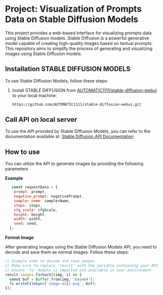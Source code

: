 # Project: Visualization of Prompts Data on Stable Diffusion Models

This project provides a web-based interface for visualizing prompts data using Stable Diffusion models. Stable Diffusion is a powerful generative model capable of creating high-quality images based on textual prompts. This repository aims to simplify the process of generating and visualizing images using Stable Diffusion models.

## Installation STABLE DIFFUSION MODELS

To use Stable Diffusion Models, follow these steps:

1. Install STABLE DIFFUSION from [AUTOMATIC1111/stable-diffusion-webui](https://github.com/AUTOMATIC1111/stable-diffusion-webui.git) to your local machine:
   ```bash
   https://github.com/AUTOMATIC1111/stable-diffusion-webui.git

## Call API on local server

To use the API provided by Stable Diffusion Models, you can refer to the documentation available at: 
   [Stable Diffusion API Documentation](https://github.com/AUTOMATIC1111/stable-diffusion-webui/wiki/API)

## How to use

You can utilize the API to generate images by providing the following parameters

**Example**
```javascript
   const requestData = {
    prompt: prompt,
    negative_prompt: negativePrompt,
    sampler_name: samplerName,
    steps: steps,
    cfg_scale: cfgScale,
    height: height,
    width: width,
    seed: seed,
  };
```
**Format Image**

After generating images using the Stable Diffusion Models API, you need to decode and save them as normal images. Follow these steps:

```javascript
// Example code to decode and save images
// Make sure to replace 'result' with the variable containing your API response
// Ensure 'fs' module is imported and available in your environment
result.images.forEach((img, i) => {
  const buf = Buffer.from(img, 'base64');
  fs.writeFileSync(`image-${i}.png`, buf);
});
